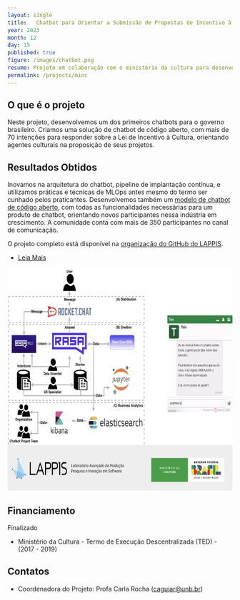 ```yaml
---
layout: single
title:   Chatbot para Orientar a Submissão de Propostas de Incentivo à Cultura - Ministério da Cultura (2017-2019)
year: 2023
month: 12
day: 15
published: true
figure: /images/chatbot.png
resume: Projeto em colaboração com o ministério da cultura para desenvolver um dos primeiros chatbots de software livre e usando modelos de machine learning  na esfera pública. Pesquisa em DevOps, MLOps, chatbots, visualização de dados.
permalink: /projects/minc
---
```

## O que é o projeto


Neste projeto, desenvolvemos um dos primeiros chatbots para o governo brasileiro. Criamos uma solução de chatbot de código aberto, com mais de 70 intenções para responder sobre a Lei de Incentivo à Cultura, orientando agentes culturais na proposição de seus projetos.


## Resultados Obtidos

Inovamos na arquitetura do chatbot, pipeline de implantação contínua, e utilizamos práticas e técnicas de MLOps antes mesmo do termo ser cunhado pelos praticantes. Desenvolvemos também um [modelo de chatbot de código aberto](https://github.com/lappis-unb/rasa-ptbr-boilerplate), com todas as funcionalidades necessárias para um produto de chatbot, orientando novos participantes nessa indústria em crescimento. A comunidade conta com mais de 350 participantes no canal de comunicação.

O projeto completo está disponível na [organização do GitHub do LAPPIS](https://github.com/lappis-unb).


- [Leia Mais](https://medium.com/@lappisunbfga/framework-de-assistente-virtual-do-laboratório-lappis-951aafcdbbdd)



<img src="/images/chatbot.png" alt="Arquitetura " style="height: 500px;" />

## Financiamento

Finalizado
- Ministério da Cultura - Termo de Execução Descentralizada (TED) - (2017 - 2019)



## Contatos

- Coordenadora do Projeto: Profa Carla Rocha ([caguiar@unb.br](caguiar@unb.br))